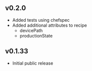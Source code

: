 v0.2.0
------

* Added tests using chefspec
* Added additional attributes to recipe
  - devicePath
  - productionState

v0.1.33
-------

* Initial public release

